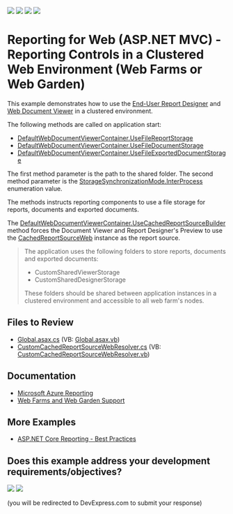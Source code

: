 <!-- default badges list -->
![](https://img.shields.io/endpoint?url=https://codecentral.devexpress.com/api/v1/VersionRange/128604151/24.2.1%2B)
[![](https://img.shields.io/badge/Open_in_DevExpress_Support_Center-FF7200?style=flat-square&logo=DevExpress&logoColor=white)](https://supportcenter.devexpress.com/ticket/details/T528588)
[![](https://img.shields.io/badge/📖_How_to_use_DevExpress_Examples-e9f6fc?style=flat-square)](https://docs.devexpress.com/GeneralInformation/403183)
[![](https://img.shields.io/badge/💬_Leave_Feedback-feecdd?style=flat-square)](#does-this-example-address-your-development-requirementsobjectives)
<!-- default badges end -->
# Reporting for Web (ASP.NET MVC) - Reporting Controls in a Clustered Web Environment (Web Farms or Web Garden)

This example demonstrates how to use the <a href="https://documentation.devexpress.com/#XtraReports/CustomDocument17103">End-User Report Designer</a> and <a href="https://documentation.devexpress.com/#XtraReports/CustomDocument17738">Web Document Viewer</a> in a clustered environment.

The following methods are called on application start:
* [DefaultWebDocumentViewerContainer.UseFileReportStorage](https://docs.devexpress.com/XtraReports/DevExpress.XtraReports.Web.WebDocumentViewer.DefaultWebDocumentViewerContainer.UseFileReportStorage.overloads)
* [DefaultWebDocumentViewerContainer.UseFileDocumentStorage](https://docs.devexpress.com/XtraReports/DevExpress.XtraReports.Web.WebDocumentViewer.DefaultWebDocumentViewerContainer.UseFileDocumentStorage.overloads)
* [DefaultWebDocumentViewerContainer.UseFileExportedDocumentStorage](https://docs.devexpress.com/XtraReports/DevExpress.XtraReports.Web.WebDocumentViewer.DefaultWebDocumentViewerContainer.UseFileExportedDocumentStorage.overloads)

The first method parameter is the path to the shared folder. The second method parameter is the [StorageSynchronizationMode.InterProcess](https://docs.devexpress.com/XtraReports/DevExpress.XtraReports.Web.WebDocumentViewer.StorageSynchronizationMode) enumeration value.

The methods instructs reporting components to use a file storage for reports, documents and exported documents.

The [DefaultWebDocumentViewerContainer.UseCachedReportSourceBuilder](https://docs.devexpress.com/XtraReports/DevExpress.XtraReports.Web.WebDocumentViewer.DefaultWebDocumentViewerContainer.UseCachedReportSourceBuilder) method forces the Document Viewer and Report Designer's Preview to use the [CachedReportSourceWeb](https://docs.devexpress.com/XtraReports/DevExpress.XtraReports.Web.CachedReportSourceWeb) instance as the report source. 

> The application uses the following folders to store reports, documents and exported documents: 
>
> * CustomSharedViewerStorage
> * CustomSharedDesignerStorage
> 
> These folders should be shared between application instances in a clustered environment and accessible to all web farm's nodes.
 
## Files to Review

* [Global.asax.cs](./CS/DevExpressWebFarmsWebGardenReporting/Global.asax.cs) (VB: [Global.asax.vb](./VB/DevExpressWebFarmsWebGardenReporting/Global.asax.vb))
* [CustomCachedReportSourceWebResolver.cs](./CS/DevExpressWebFarmsWebGardenReporting/CustomCachedReportSourceWebResolver.cs) (VB: [CustomCachedReportSourceWebResolver.vb](./VB/DevExpressWebFarmsWebGardenReporting/CustomCachedReportSourceWebResolver.vb))

## Documentation

* [Microsoft Azure Reporting](https://docs.devexpress.com/XtraReports/10769/)
* [Web Farms and Web Garden Support](https://docs.devexpress.com/XtraReports/5199/)

## More Examples

- [ASP.NET Core Reporting - Best Practices](https://github.com/DevExpress-Examples/AspNetCore.Reporting.BestPractices)
<!-- feedback -->
## Does this example address your development requirements/objectives?

[<img src="https://www.devexpress.com/support/examples/i/yes-button.svg"/>](https://www.devexpress.com/support/examples/survey.xml?utm_source=github&utm_campaign=reporting-web-mvc-viewer-clustering&~~~was_helpful=yes) [<img src="https://www.devexpress.com/support/examples/i/no-button.svg"/>](https://www.devexpress.com/support/examples/survey.xml?utm_source=github&utm_campaign=reporting-web-mvc-viewer-clustering&~~~was_helpful=no)

(you will be redirected to DevExpress.com to submit your response)
<!-- feedback end -->
